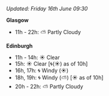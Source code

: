 *Updated: Friday 16th June 09:30*

**Glasgow**

* 11h - 22h: :partly_sunny: Partly Cloudy

**Edinburgh**

* 11h - 14h: :sunny: Clear
* 15h: :sunny: Clear [:cyclone:(:sunny:) as of 10h]
* 16h, 17h: :cyclone: Windy (:sunny:)
* 18h, 19h: :cyclone: Windy (:partly_sunny:) [:sunny: as of 10h]
* 20h - 22h: :partly_sunny: Partly Cloudy
